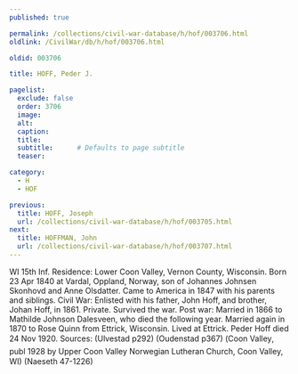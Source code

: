 ```yaml
---
published: true

permalink: /collections/civil-war-database/h/hof/003706.html
oldlink: /CivilWar/db/h/hof/003706.html

oldid: 003706

title: HOFF, Peder J.

pagelist:
  exclude: false
  order: 3706
  image: 
  alt:
  caption:
  title:
  subtitle:      # Defaults to page subtitle
  teaser:

category: 
  - H 
  - HOF

previous:
  title: HOFF, Joseph
  url: /collections/civil-war-database/h/hof/003705.html  
next:
  title: HOFFMAN, John
  url: /collections/civil-war-database/h/hof/003707.html   
---
```

WI 15th Inf. Residence: Lower Coon Valley, Vernon County, Wisconsin. Born 23 Apr 1840 at Vardal, Oppland, Norway, son of Johannes Johnsen Skonhovd and Anne Olsdatter. Came to America in 1847 with his parents and siblings. Civil War: Enlisted with his father, John Hoff, and brother, Johan Hoff, in 1861. Private. Survived the war. Post war: Married in 1866 to Mathilde Johnson Dalesveen, who died the following year. Married again in 1870 to Rose Quinn from Ettrick, Wisconsin. Lived at Ettrick. Peder Hoff died 24 Nov 1920. Sources: (Ulvestad p292) (Oudenstad p367) (&#147;Coon Valley&#148;, publ 1928 by Upper Coon Valley Norwegian Lutheran Church, Coon Valley, WI) (Naeseth &#146;47-1226)